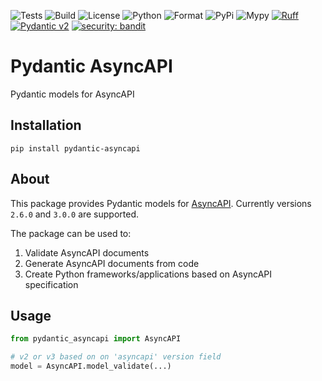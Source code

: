 ![Tests](https://github.com/asynq-io/pydantic-asyncapi/workflows/Tests/badge.svg)
![Build](https://github.com/asynq-io/pydantic-asyncapi/workflows/Publish/badge.svg)
![License](https://img.shields.io/github/license/asynq-io/pydantic-asyncapi)
![Python](https://img.shields.io/pypi/pyversions/pydantic-asyncapi)
![Format](https://img.shields.io/pypi/format/pydantic-asyncapi)
![PyPi](https://img.shields.io/pypi/v/pydantic-asyncapi)
![Mypy](https://img.shields.io/badge/mypy-checked-blue)
[![Ruff](https://img.shields.io/endpoint?url=https://raw.githubusercontent.com/charliermarsh/ruff/main/assets/badge/v1.json)](https://github.com/charliermarsh/ruff)
[![Pydantic v2](https://img.shields.io/endpoint?url=https://raw.githubusercontent.com/pydantic/pydantic/main/docs/badge/v2.json)](https://docs.pydantic.dev/latest/contributing/#badges)
[![security: bandit](https://img.shields.io/badge/security-bandit-yellow.svg)](https://github.com/PyCQA/bandit)

# Pydantic AsyncAPI

Pydantic models for AsyncAPI

## Installation

```shell
pip install pydantic-asyncapi
```

## About

This package provides Pydantic models for [AsyncAPI](https://www.asyncapi.com/).
Currently versions `2.6.0` and `3.0.0` are supported.

The package can be used to:

1. Validate AsyncAPI documents
2. Generate AsyncAPI documents from code
3. Create Python frameworks/applications based on AsyncAPI specification

## Usage

```python
from pydantic_asyncapi import AsyncAPI

# v2 or v3 based on on 'asyncapi' version field
model = AsyncAPI.model_validate(...)

```
